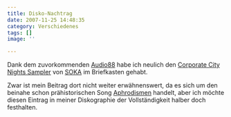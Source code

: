 ```yaml
---
title: Disko-Nachtrag
date: 2007-11-25 14:48:35
category: Verschiedenes
tags: []
image: ''

---
```


Dank dem zuvorkommenden [Audio88](http://www.audio88.de) habe ich neulich den [Corporate City Nights Sampler](http://sokaintern.com/si001.html) von [SOKA](http://sokaintern.com/) im Briefkasten gehabt.  

  

Zwar ist mein Beitrag dort nicht weiter erwähnenswert, da es sich um den beinahe schon prähistorischen Song [Aphrodismen](http://www.hhv.de/item_51392.html) handelt, aber ich möchte diesen Eintrag in meiner Diskographie der Vollständigkeit halber doch festhalten.
